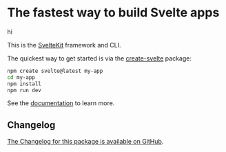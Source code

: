# The fastest way to build Svelte apps

hi

This is the [SvelteKit](https://kit.svelte.dev) framework and CLI.

The quickest way to get started is via the [create-svelte](https://github.com/sveltejs/kit/tree/master/packages/create-svelte) package:

```bash
npm create svelte@latest my-app
cd my-app
npm install
npm run dev
```

See the [documentation](https://kit.svelte.dev/docs) to learn more.

## Changelog

[The Changelog for this package is available on GitHub](https://github.com/sveltejs/kit/blob/master/packages/kit/CHANGELOG.md).
